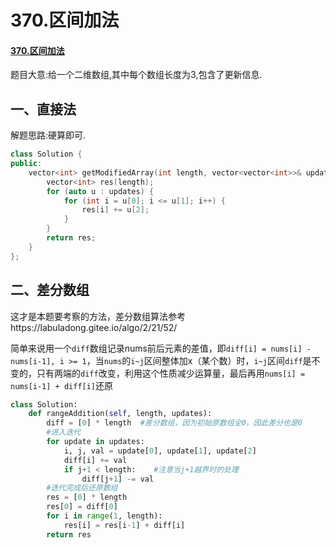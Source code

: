 # 370.区间加法

#### [370.区间加法](https://leetcode-cn.com/problems/range-addition/)

题目大意:给一个二维数组,其中每个数组长度为3,包含了更新信息. 

## 一、直接法

解题思路:硬算即可.

```cpp
class Solution {
public:
    vector<int> getModifiedArray(int length, vector<vector<int>>& updates) {
        vector<int> res(length);
        for (auto u : updates) {
            for (int i = u[0]; i <= u[1]; i++) {
                res[i] += u[2];
            }
        }
        return res;
    }
};
```

## 二、差分数组

这才是本题要考察的方法，差分数组算法参考https://labuladong.gitee.io/algo/2/21/52/

简单来说用一个`diff`数组记录nums前后元素的差值，即`diff[i] = nums[i] - nums[i-1], i >= 1`，当`nums`的`i~j`区间整体加x（某个数）时，`i~j`区间`diff`是不变的，只有两端的`diff`改变，利用这个性质减少运算量，最后再用`nums[i] = nums[i-1] + diff[i]`还原

```python
class Solution:
    def rangeAddition(self, length, updates):
        diff = [0] * length	 #差分数组，因为初始原数组全0，因此差分也是0
        #进入迭代
        for update in updates:
            i, j, val = update[0], update[1], update[2]
            diff[i] += val
            if j+1 < length:	#注意当j+1越界时的处理
                diff[j+1] -= val
        #迭代完成后还原数组
        res = [0] * length
        res[0] = diff[0]
        for i in range(1, length):
            res[i] = res[i-1] + diff[i]
        return res
```

